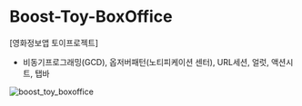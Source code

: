 # Boost-Toy-BoxOffice
[영화정보앱 토이프로젝트]
- 비동기프로그래밍(GCD), 옵저버패턴(노티피케이션 센터), URL세션,  얼럿, 액션시트, 탭바

![boost_toy_boxoffice](https://user-images.githubusercontent.com/72122503/166134367-6ee84fc4-3730-46c0-9511-439b858905e8.gif)
